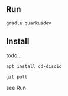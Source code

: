 #

## Run

```
gradle quarkusdev
```


## Install

todo...

```
apt install cd-discid
```

```
git pull
```

see Run